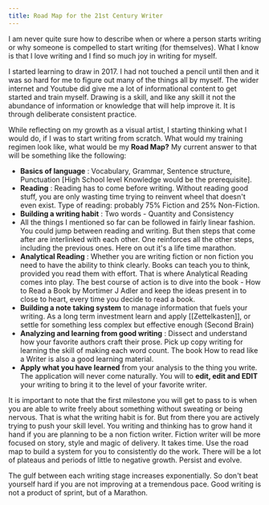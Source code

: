 ```yaml
---
title: Road Map for the 21st Century Writer
---
```


I am never quite sure how to describe when or where a person starts writing or why someone is compelled to start writing (for themselves). What I know is that I love writing and I find so much joy in writing for myself.

I started learning to draw in 2017. I had not touched a pencil until then and it was so hard for me to figure out many of the things all by myself. The wider internet and Youtube did give me a lot of informational content to get started and train myself. Drawing is a skill, and like any skill it not the abundance of information or knowledge that will help improve it. It is through deliberate consistent practice.

While reflecting on my growth as a visual artist, I starting thinking what I would do, if I was to start writing from scratch. What would my training regimen look like, what would be my **Road Map?**
My current answer to that will be something like the following:
- **Basics of language** : Vocabulary, Grammar, Sentence structure, Punctuation [High School level Knowledge would be the prerequisite].
- **Reading** : Reading has to come before writing. Without reading good stuff, you are only wasting time trying to reinvent wheel that doesn't even exist. Type of reading: probably 75% Fiction and 25% Non-Fiction.
- **Building a writing habit** : Two words - Quantity and Consistency
- All the things I mentioned so far can be followed in fairly linear fashion. You could jump between reading and writing. But then steps that come after are interlinked with each other. One reinforces all the other steps, including the previous ones. Here on out it's a life time marathon.
- **Analytical Reading** : Whether you are writing fiction or non fiction you need to have the ability to think clearly. Books can teach you to think, provided you read them with effort. That is where Analytical Reading comes into play. The best course of action is to dive into the book - How to Read a Book by Mortimer J Adler and keep the ideas present in to close to heart, every time you decide to read a book.
- **Building a note taking system** to manage information that fuels your writing. As a long term investment learn and apply [[Zettelkasten]], or settle for something less complex but effective enough (Second Brain)
- **Analyzing and learning from good writing** : Dissect and understand how your favorite authors craft their prose. Pick up copy writing for learning the skill of making each word count. The book How to read like a Writer is also a good learning material.
- **Apply what you have learned** from your analysis to the thing you write. The application will never come naturally. You will to **edit, edit and EDIT** your writing to bring it to the level of your favorite writer.

It is important to note that the first milestone you will get to pass to is when you are able to write freely about something without sweating or being nervous. That is what the writing habit is for. But from there you are actively trying to push your skill level. You writing and thinking has to grow hand it hand if you are planning to be a non fiction writer. Fiction writer will be more focused on story, style and magic of delivery. It takes time. Use the road map to build a system for you to consistently do the work. There will be a lot of plateaus and periods of little to negative growth. Persist and evolve.

The gulf between each writing stage increases exponentially. So don't beat yourself hard if you are not improving at a tremendous pace. Good writing is not a product of sprint, but of a Marathon.